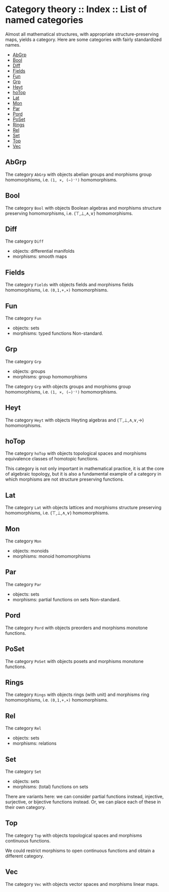 # Category theory :: Index :: List of named categories

Almost all mathematical structures, with appropriate structure-preserving maps, yields a category. Here are some categories with fairly standardized names.

<!-- TOC -->

- [AbGrp](#abgrp)
- [Bool](#bool)
- [Diff](#diff)
- [Fields](#fields)
- [Fun](#fun)
- [Grp](#grp)
- [Heyt](#heyt)
- [hoTop](#hotop)
- [Lat](#lat)
- [Mon](#mon)
- [Par](#par)
- [Pord](#pord)
- [PoSet](#poset)
- [Rings](#rings)
- [Rel](#rel)
- [Set](#set)
- [Top](#top)
- [Vec](#vec)

<!-- /TOC -->

## AbGrp
The category `AbGrp` with objects abelian groups and morphisms group homomorphisms, i.e. `(1, ×, (−)⁻¹)` homomorphisms.

## Bool
The category `Bool` with objects Boolean algebras and morphisms structure preserving homomorphisms, i.e. (⊤,⊥,∧,∨) homomorphisms.

## Diff
The category `Diff`
- objects: differential manifolds
- morphisms: smooth maps

## Fields
The category `Fields` with objects fields and morphisms fields homomorphisms, i.e. `(0,1,+,×)` homomorphisms.

## Fun
The category `Fun`
- objects: sets
- morphisms: typed functions
Non-standard.

## Grp
The category `Grp`
- objects: groups
- morphisms: group homomorphisms

The category `Grp` with objects groups and morphisms group homomorphisms, i.e. `(1, ×, (−)⁻¹)` homomorphisms.

## Heyt
The category `Heyt` with objects Heyting algebras and (⊤,⊥,∧,∨,→) homomorphisms.

## hoTop
The category `hoTop` with objects topological spaces and morphisms equivalence classes of homotopic functions.

This category is not only important in mathematical practice, it is at the core of algebraic topology, but it is also a fundamental example of a category in which morphisms are not structure preserving functions.

## Lat
The category `Lat` with objects lattices and morphisms structure preserving homomorphisms, i.e. (⊤,⊥,∧,∨) homomorphisms.

## Mon
The category `Mon`
- objects: monoids
- morphisms: monoid homomorphisms

## Par
The category `Par`
- objects: sets
- morphisms: partial functions on sets
Non-standard.

## Pord
The category `Pord` with objects preorders and morphisms monotone functions.

## PoSet
The category `PoSet` with objects posets and morphisms monotone functions.

## Rings
The category `Rings` with objects rings (with unit) and morphisms ring homomorphisms, i.e. `(0,1,+,×)` homomorphisms.

## Rel
The category `Rel`
- objects: sets
- morphisms: relations

## Set
The category `Set`
- objects: sets
- morphisms: (total) functions on sets

There are variants here: we can consider partial functions instead, injective, surjective, or bijective functions instead. Or, we can place each of these in their own category.

## Top
The category `Top` with objects topological spaces and morphisms continuous functions.

We could restrict morphisms to open continuous functions and obtain a different category.

## Vec
The category `Vec` with objects vector spaces and morphisms linear maps.
